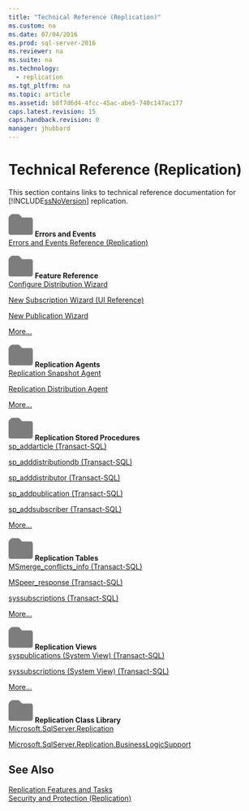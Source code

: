```yaml
---
title: "Technical Reference (Replication)"
ms.custom: na
ms.date: 07/04/2016
ms.prod: sql-server-2016
ms.reviewer: na
ms.suite: na
ms.technology: 
  - replication
ms.tgt_pltfrm: na
ms.topic: article
ms.assetid: b8f7d6d4-4fcc-45ac-abe5-740c147ac177
caps.latest.revision: 15
caps.handback.revision: 0
manager: jhubbard
---
```

# Technical Reference (Replication)
  This section contains links to technical reference documentation for [!INCLUDE[ssNoVersion](../../Topics/TopicNameContainA/tokens/ssNoVersion_md.md)] replication.  
  
 ![Small File Folder Icon](../../Topics/TopicNameNotContainA/images/filefolder_small.png "filefolder_small") **Errors and Events**  
 [Errors and Events Reference &#40;Replication&#41;](../../Topics/TopicNameNotContainA/Errors-and-Events-Reference--Replication-.md)  
  
 ![Small File Folder Icon](../../Topics/TopicNameNotContainA/images/filefolder_small.png "filefolder_small") **Feature Reference**  
 [Configure Distribution Wizard](../../Topics/TopicNameNotContainA/Configure-Distribution-Wizard.md)  
  
 [New Subscription Wizard &#40;UI Reference&#41;](../../Topics/TopicNameNotContainA/New-Subscription-Wizard--UI-Reference-.md)  
  
 [New Publication Wizard](../../Topics/TopicNameNotContainA/New-Publication-Wizard.md)  
  
 [More…](../../Topics/TopicNameNotContainA/Properties-Reference--Replication-.md)  
  
 ![Small File Folder Icon](../../Topics/TopicNameNotContainA/images/filefolder_small.png "filefolder_small") **Replication Agents**  
 [Replication Snapshot Agent](../../Topics/TopicNameNotContainA/Replication-Snapshot-Agent.md)  
  
 [Replication Distribution Agent](../../Topics/TopicNameNotContainA/Replication-Distribution-Agent.md)  
  
 [More…](../../Topics/TopicNameNotContainA/Replication-Agents.md)  
  
 ![Small File Folder Icon](../../Topics/TopicNameNotContainA/images/filefolder_small.png "filefolder_small") **Replication Stored Procedures**  
 [sp_addarticle &#40;Transact-SQL&#41;](../Topic/sp_addarticle%20\(Transact-SQL\).md)  
  
 [sp_adddistributiondb &#40;Transact-SQL&#41;](../Topic/sp_adddistributiondb%20\(Transact-SQL\).md)  
  
 [sp_adddistributor &#40;Transact-SQL&#41;](../Topic/sp_adddistributor%20\(Transact-SQL\).md)  
  
 [sp_addpublication &#40;Transact-SQL&#41;](../Topic/sp_addpublication%20\(Transact-SQL\).md)  
  
 [sp_addsubscriber &#40;Transact-SQL&#41;](../Topic/sp_addsubscriber%20\(Transact-SQL\).md)  
  
 [More…](../Topic/Replication%20Stored%20Procedures%20\(Transact-SQL\).md)  
  
 ![Small File Folder Icon](../../Topics/TopicNameNotContainA/images/filefolder_small.png "filefolder_small") **Replication Tables**  
 [MSmerge_conflicts_info &#40;Transact-SQL&#41;](../Topic/MSmerge_conflicts_info%20\(Transact-SQL\).md)  
  
 [MSpeer_response &#40;Transact-SQL&#41;](../Topic/MSpeer_response%20\(Transact-SQL\).md)  
  
 [syssubscriptions &#40;Transact-SQL&#41;](../Topic/syssubscriptions%20\(Transact-SQL\).md)  
  
 [More…](../Topic/Replication%20Tables%20\(Transact-SQL\).md)  
  
 ![Small File Folder Icon](../../Topics/TopicNameNotContainA/images/filefolder_small.png "filefolder_small") **Replication Views**  
 [syspublications &#40;System View&#41; &#40;Transact-SQL&#41;](../Topic/syspublications%20\(System%20View\)%20\(Transact-SQL\).md)  
  
 [syssubscriptions &#40;System View&#41; &#40;Transact-SQL&#41;](../Topic/syssubscriptions%20\(System%20View\)%20\(Transact-SQL\).md)  
  
 [More…](../Topic/Replication%20Views%20\(Transact-SQL\).md)  
  
 ![Small File Folder Icon](../../Topics/TopicNameNotContainA/images/filefolder_small.png "filefolder_small") **Replication Class Library**  
 [Microsoft.SqlServer.Replication](assetId:///N:Microsoft.SqlServer.Replication)  
  
 [Microsoft.SqlServer.Replication.BusinessLogicSupport](assetId:///N:Microsoft.SqlServer.Replication.BusinessLogicSupport)  
  
## See Also  
 [Replication Features and Tasks](../../Topics/TopicNameNotContainA/Replication-Features-and-Tasks.md)   
 [Security and Protection &#40;Replication&#41;](../../Topics/TopicNameNotContainA/Security-and-Protection--Replication-.md)  
  
  